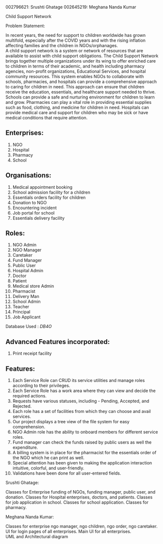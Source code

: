 
002796621: Srushti Ghatage
002645219: Meghana Nanda Kumar


Child Support Network 

Problem Statement: 

In recent years, the need for support to children worldwide has grown multifold, especially after the COVID years and with the rising inflation affecting families and the children in NGOs/orphanages.  
A child support network is a system or network of resources that are available to assist with child support obligations. The Child Support Network brings together multiple organizations under its wing to offer enriched care to children in terms of their academic, and health including pharmacy agencies, non-profit organizations, Educational Services, and hospital community resources. This system enables NGOs to collaborate with schools, pharmacies, and hospitals can provide a comprehensive approach to caring for children in need. This approach can ensure that children receive the education, essentials, and healthcare support needed to thrive. Schools can provide a safe and nurturing environment for children to learn and grow. Pharmacies can play a vital role in providing essential supplies such as food, clothing, and medicine for children in need. Hospitals can provide medical care and support for children who may be sick or have medical conditions that require attention.


## Enterprises:

1. NGO
2. Hospital
3. Pharmacy
4. School

## Organisations:
1. Medical appointment booking
2. School admission facility for a children
3. Essentials orders facility for children
4. Donation to NGO
5. Encountering incident
6. Job portal for school  
7. Essentials delivery facility

## Roles:
1. NGO Admin
2. NGO Manager
3. Caretaker
4. Fund Manager
5. Public User
6. Hospital Admin
7. Doctor
8. Patient
9. Medical store Admin  
10. Pharmacist
11. Delivery Man  
12. School Admin  
13. Teacher  
14. Principal  
15. Job Applicant

Database Used : *DB4O*

## Advanced Features incorporated: 
1. Print receipt facility

## Features:
1. Each Service Role can CRUD its service utilities and manage roles according to their privileges.
2. Each Service Role has a work area where they can view and decide the required actions.
3. Requests have various statuses, including - Pending, Accepted, and Rejected.
4. Each role has a set of facilities from which they can choose and avail services.
5. Our project displays a tree view of the file system for easy comprehension.
6. NGO Admin role has the ability to onboard members for different service roles.
7. Fund manager can check the funds raised by public users as well the expenditure.
8. A billing system is in place for the pharmacist for the essentials order of the NGO which he can print as well.
12. Special attention has been given to making the application interaction intuitive, colorful, and user-friendly.
13. Validations have been done for all user-entered fields.  
  

Srushti Ghatage:

Classes for Enterprise funding of NGOs, funding manager, public user, and donation. Classes for Hospital enterprises, doctors, and patients. Classes for job application in school. Classes for school application. Classes for pharmacy.  
  
Meghana Nanda Kumar:

Classes for enterprise ngo manager, ngo children, ngo order, ngo caretaker. UI for login pages of all enterprises.  Main UI for all enterprises.   
UML and Architectural diagram
        
